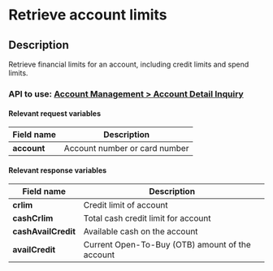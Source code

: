 # Retrieve account limits

## Description

Retrieve financial limits for an account, including credit limits and spend limits.

### API to use: [Account Management > Account Detail Inquiry](../api?type=post&path=/fv_emea/v3/accountDetailInquiry)

#### Relevant request variables

| Field name   | Description                   |
|--------------|-------------------------------|
| **account**  | Account number or card number |

#### Relevant response variables

| Field name          | Description                                     |
|---------------------|-------------------------------------------------|
| **crlim**           | Credit limit of account                         |
| **cashCrlim**       | Total cash credit limit for account             |
| **cashAvailCredit** | Available cash on the account                   |
| **availCredit**     | Current Open-To-Buy (OTB) amount of the account |
